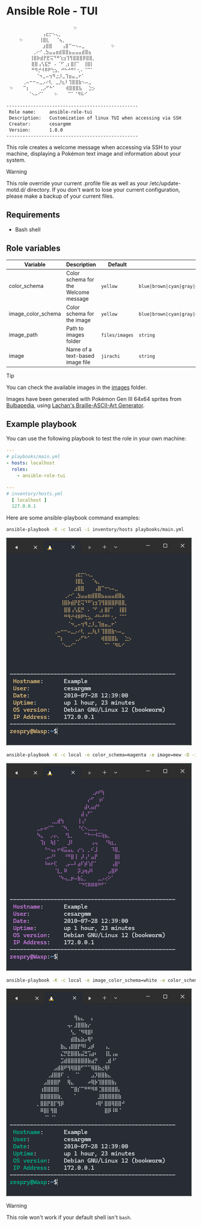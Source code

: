 # Ansible Role - TUI

```text
                         ✨
⠀⠀⠀⠀⠀⠀⠀⠀⠀⠀⠀⢠⣖⡒⠢⢄⡀⠀⠀⠀⠀⠀⠀⠀⠀⠀⠀⠀⠀⠀⠀⠀
⠀⠀⠀⠀✨⠀⠀⠀⠀⠀⢸⣿⣇⠀⠀⠈⢦⡀⠀⠀⠀⠀⠀⠀⠀⠀⠀⠀⠀⠀⠀
⠀⠀⠀⠀⠀⠀⠀⠀⠀⠀⠀⣰⣿⣿⠀⠀⠀⢠⣿⠉⠒⠢⠤⣀⠀⠀⠀⠀⠀⠀⠀⠀✨
⠀⠀⠀⠀⠀⠀⠀⠀⢀⠔⠊⢀⣳⣤⣤⣶⣾⣿⣿⣦⣤⣤⣤⣾⣿⣦⠀⠀⠀⠀⠀⠀
⠀⠀⠀    ⠀⢸⣿⡷⣾⡟⣟⢭⠙⠛⢱⣲⢹⢻⣿⣿⣿⡿⣿⣿⡀⠀⠀⠀⠀⠀
⠀⠀⠀  ⠀⠀⠀⣿⣿⢠⢣⣯⡛⠀⠄⠈⠋⢀⡆⣿⡏⠁⠀⢸⣿⡇⠀⠀⠀⠀⠀
⠀⠀⠀  ⠀⠀⠀⠛⠻⡚⠺⠿⠟⢓⣢⡀⠚⠓⠚⠛⠃⢂⠄⠈⠉⠁⠀⠀⠀⠀⠀
⠀⠀⠀⠀⠀⠀⠀⠀⠀⠈⠲⣀⠤⢲⠻⣐⡸⣀⢹⣶⣤⣀⠖⠁⠀⠀⠀⠀⠀⠀⠀⠀
⠀⠀⠀⠀⠀⢀⠤⠒⠒⠤⣀⡠⠔⢇⠀⣀⡸⣆⠇⢹⣿⣿⣷⠢⠤⣀⠀⠀⠀⠀⠀⠀
⠀✨⠀⠀⠀⠉⡆⠀⠀⠀⢀⡠⠋⠓⠁⠀⠀⠀⢾⣿⣿⣿⣧⠀⠀⣑⡢⠀⠀⠀⠀
⠀  ⠀⠀⠀⠀⠈⠢⠤⠊⠁⠀⠀⠀✨⠀⠀⠀⠉⠁⠈⠻⠧⠊⠀⠀⠀⠀⠀⠀

-------------------------------------------------
 Role name:     ansible-role-tui
 Description:   Customization of linux TUI when accessing via SSH
 Creator:       cesargmm
 Version:       1.0.0
-------------------------------------------------
```

This role creates a welcome message when accessing via SSH to your machine, displaying a Pokémon text image and
information about your system.

> [!WARNING]
> This role override your current .profile file as well as your /etc/update-motd.d/ directory. If you don't want to lose
> your current configuration, please make a backup of your current files.

## Requirements

* Bash shell

## Role variables

| Variable           | Description                          | Default        | Value                                                                                                    |
|--------------------|--------------------------------------|----------------|----------------------------------------------------------------------------------------------------------|
| color_schema       | Color schema for the Welcome message | `yellow`       | <code>blue&#124;brown&#124;cyan&#124;gray&#124;green&#124;magenta&#124;red&#124;white&#124;yellow</code> |
| image_color_schema | Color schema for the image           | `yellow`       | <code>blue&#124;brown&#124;cyan&#124;gray&#124;green&#124;magenta&#124;red&#124;white&#124;yellow</code> |
| image_path         | Path to images folder                | `files/images` | `string`                                                                                                 |
| image              | Name of a text-based image file      | `jirachi`      | `string`                                                                                                 |

> [!TIP]
> You can check the available images in
> the [images](https://github.com/cesargmm/ansible-role-tui/tree/main/files/images) folder.
>
> Images have been generated with Pokémon Gen III 64x64 sprites
> from [Bulbapedia](https://archives.bulbagarden.net/wiki/Category:Ruby_and_Sapphire_sprites),
> using [Lachan's Braille-ASCII-Art Generator](https://lachlanarthur.github.io/Braille-ASCII-Art/).

## Example playbook

You can use the following playbook to test the role in your own machine:

```yaml
---
# playbooks/main.yml
- hosts: localhost
  roles:
    - ansible-role-tui
```

```yaml
---
# inventory/hosts.yml
  [ localhost ]
  127.0.0.1
```

Here are some ansible-playbook command examples:

```bash
ansible-playbook -K -c local -i inventory/hosts playbooks/main.yml
```

![img](_Attachments/example-jirachi.png)

```bash
ansible-playbook -K -c local -e color_schema=magenta -e image=mew -D -i inventory/hosts playbooks/main.yml
```

![img](_Attachments/example-mew.png)

```bash
ansible-playbook -K -c local -e image_color_schema=white -e color_schema=cyan -e image=lugia -D -i inventory/hosts playbooks/main.yml
```

![img](_Attachments/example-lugia.png)

> [!WARNING]
> This role won't work if your default shell isn't `bash`.